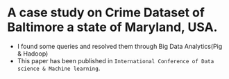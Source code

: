 # A case study on Crime Dataset of Baltimore a state of Maryland, USA.
 * I found some queries and resolved them through Big Data Analytics(Pig & Hadoop)
 * This paper has been published in `International Conference of Data science & Machine learning`.
